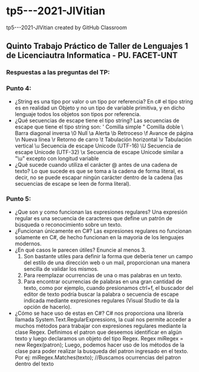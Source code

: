 # tp5---2021-JIVitian
tp5---2021-JIVitian created by GitHub Classroom

## Quinto Trabajo Práctico de Taller de Lenguajes 1 de Licenciautra Informatica - PU. FACET-UNT

### Respuestas a las preguntas del TP:
### Punto 4:
* ¿String es una tipo por valor o un tipo por referencia?
	En c# el tipo string es en realidad un Objeto y no un tipo de variable primitiva, y en dicho lenguaje todos los objetos son tipos por referencia.
* ¿Qué secuencias de escape tiene el tipo string?
	Las secuencias de escape que tiene el tipo string son:
	  	\'	Comilla simple
		\"	Comilla doble
		\\	Barra diagonal inversa
		\0	Null
		\a	Alerta
		\b	Retroceso
		\f	Avance de página
		\n	Nueva línea
		\r	Retorno de carro
		\t	Tabulación horizontal
		\v	Tabulación vertical
		\u	Secuencia de escape Unicode (UTF-16)
		\U	Secuencia de escape Unicode (UTF-32)
		\x	Secuencia de escape Unicode similar a "\u" excepto con longitud variable
* ¿Qué sucede cuando utiliza el carácter @ antes de una cadena de texto?
	Lo que sucede es que se toma a la cadena de forma literal, es decir, no se puede escapar ningún carácter dentro de la cadena (las secuencias de escape se leen de forma literal).

### Punto 5:
* ¿Que son y como funcionan las expresiones regulares?
	Una expresión regular es una secuencia de caracteres que define un patrón de búsqueda o reconocimiento sobre un texto.	
* ¿Funcionan únicamente en C#?
	Las expresiones regulares no funcionan solamente en C#, de hecho funcionan en la mayoria de los lenguajes modernos.
* ¿En qué casos le parecen útiles? Enuncie al menos 3.
	1. Son bastante utiles para definir la forma que debería tener un campo del estilo de una dirección web o un mail, proporcionan una manera sencilla de validar los mismos.
	2. Para reemplazar ocurrencias de una o mas palabras en un texto.
	3. Para encontrar ocurrencias de palabras en una gran cantidad de texto, como por ejemplo, cuando presionamos ctrl+f, el buscador del editor de texto podría buscar la palabra o secuencia de escape indicada mediante expresiones regulares (Visual Studio te da la opción de hacerlo).
* ¿Cómo se hace uso de estas en C#?
	C# nos proporciona una librería llamada System.Text.RegularExpressions, la cual nos permite acceder a muchos métodos para trabajar con expresiones regulares mediante la clase Regex.
	Definimos el patron que deseemos identificar en algún texto y luego declaramos un objeto del tipo Regex.
		Regex miRegex = new Regex(patron);
	Luego, podemos hacer uso de los métodos de la clase para poder realizar la busqueda del patron ingresado en el texto. Por ej:
		miRegex.Matches(texto); //Buscamos ocurrencias del patron dentro del texto
